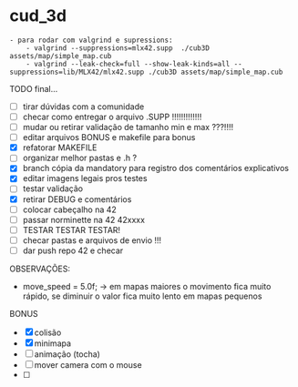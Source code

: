 # cud_3d

    - para rodar com valgrind e supressions:
        - valgrind --suppressions=mlx42.supp  ./cub3D assets/map/simple_map.cub
        - valgrind --leak-check=full --show-leak-kinds=all --suppressions=lib/MLX42/mlx42.supp ./cub3D assets/map/simple_map.cub

TODO final...

- [ ] tirar dúvidas com a comunidade
- [ ] checar como entregar o arquivo .SUPP   !!!!!!!!!!!!!
- [ ] mudar ou retirar validação de tamanho min e max ???!!!!
- [ ] editar arquivos BONUS e makefile para bonus
- [x] refatorar MAKEFILE
- [ ] organizar melhor pastas e .h ?
- [x] branch cópia da mandatory para registro dos comentários explicativos
- [x] editar imagens legais pros testes
- [ ] testar validação
- [x] retirar DEBUG e comentários
- [ ] colocar cabeçalho na 42
- [ ] passar norminette na 42 42xxxx
- [ ] TESTAR TESTAR TESTAR!
- [ ] checar pastas e arquivos de envio !!!
- [ ] dar push repo 42 e checar

OBSERVAÇÕES:
 - move_speed = 5.0f; -> em mapas maiores o movimento fica muito rápido, se diminuir o valor fica muito lento em mapas pequenos

 BONUS
 - [x] colisão
 - [x] minimapa
 - [ ] animação (tocha)
 - [ ] mover camera com o mouse
 - [ ] 
